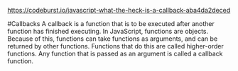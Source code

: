 https://codeburst.io/javascript-what-the-heck-is-a-callback-aba4da2deced

#Callbacks
A callback is a function that is to be executed after another function has finished executing. In JavaScript, functions are objects. Because of this, functions can take functions as arguments, and can be returned by other functions. Functions that do this are called higher-order functions. Any function that is passed as an argument is called a callback function.
